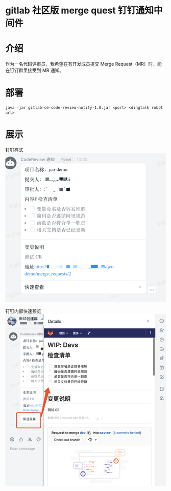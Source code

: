 # gitlab 社区版 merge quest 钉钉通知中间件

# 介绍

作为一名代码评审员，我希望在有开发成员提交 Merge Request（MR）时，能在钉钉群里接受到 MR 通知。

# 部署 

 ```shell script
 java -jar gitlab-ce-code-review-notify-1.0.jar <port> <dingtalk robot url>
```
# 展示

钉钉样式
![](.docs/image/basic.png)

钉钉内部快速预览
![](.docs/image/inner-preview.png)